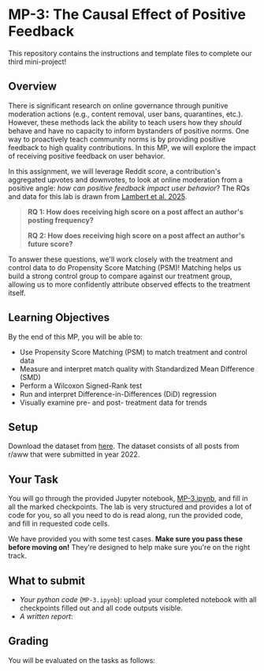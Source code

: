 # MP-3: The Causal Effect of Positive Feedback

This repository contains the instructions and template files to complete our third mini-project!

## Overview

There is significant research on online governance through punitive moderation actions (e.g., content removal, user bans, quarantines, etc.). However, these methods lack the ability to teach users how they *should* behave and have no capacity to inform bystanders of positive norms. One way to proactively teach community norms is by providing positive feedback to high quality contributions.
In this MP, we will explore the impact of receiving positive feedback on user behavior. 

In this assignment, we will leverage  Reddit *score*, a contribution's aggregated upvotes and downvotes, to look at online moderation from a positive angle: *how can positive feedback impact user behavior*? The RQs and data for this lab is drawn from [Lambert et al. 2025](https://drive.google.com/drive/u/1/folders/1d0nN6vdrDaSAFNYFGxiQHnai2LYTVkmy).

> **RQ 1: How does receiving high score on a post affect an author's posting frequency?**
>
> **RQ 2: How does receiving high score on a post affect an author's future score?**

To answer these questions, we'll work closely with the treatment and control data to do Propensity Score Matching (PSM)! Matching helps us build a strong control group to compare against our treatment group, allowing us to more confidently attribute observed effects to the treatment itself.

## Learning Objectives

By the end of this MP, you will be able to:
* Use Propensity Score Matching (PSM) to match treatment and control data
* Measure and interpret match quality with Standardized Mean Difference (SMD)
* Perform a Wilcoxon Signed-Rank test
* Run and interpret Difference-in-Differences (DiD) regression
* Visually examine pre- and post- treatment data for trends

## Setup

Download the dataset from [here](??). The dataset consists of all posts from r/aww that were submitted in year 2022. 

## Your Task

You will go through the provided Jupyter notebook, [MP-3.ipynb](./MP-3.ipynb), and fill in all the marked checkpoints. The lab is very structured and provides a lot of code for you, so all you need to do is read along, run the provided code, and fill in requested code cells.

We have provided you with some test cases. **Make sure you pass these before moving on!** They're designed to help make sure you're on the right track.

## What to submit

* *Your python code* (`MP-3.ipynb`): upload your completed notebook with all checkpoints filled out and all code outputs visible.
* *A written report*:

## Grading

You will be evaluated on the tasks as follows:
